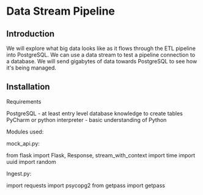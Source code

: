 # Data Stream Pipeline

## Introduction

 We will explore what big data looks like as it flows through the ETL pipeline into PostgreSQL. We can use a data stream to test a pipeline connection to a database.  We will send gigabytes of data towards PostgreSQL to see how it's being managed.  



## Installation

Requirements

PostgreSQL - at least entry level database knowledge to create tables
PyCharm or python interpreter - basic understanding of Python 


Modules used: 

mock_api.py:

from flask import Flask, Response, stream_with_context
import time
import uuid
import random

Ingest.py:

import requests
import psycopg2
from getpass import getpass 

